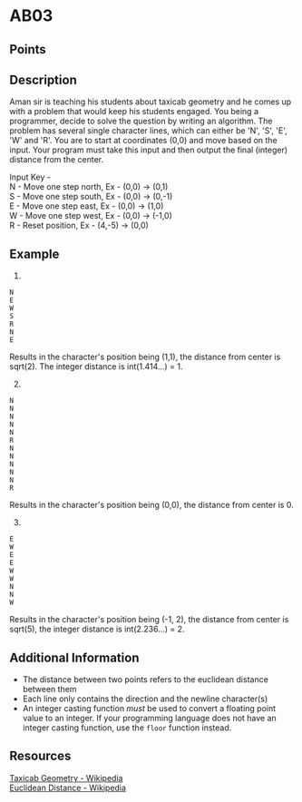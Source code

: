 # AB03

## Points

## Description

Aman sir is teaching his students about taxicab geometry and he comes up with a problem that would keep his students engaged. You being a programmer, decide to solve the question by writing an algorithm. The problem has several single character lines, which can either be 'N', 'S', 'E', 'W' and 'R'. You are to start at coordinates (0,0) and move based on the input. Your program must take this input and then output the final (integer) distance from the center.

Input Key -  
N - Move one step north, Ex - (0,0) -> (0,1)  
S - Move one step south, Ex - (0,0) -> (0,-1)  
E - Move one step east, Ex - (0,0) -> (1,0)  
W - Move one step west, Ex - (0,0) -> (-1,0)  
R - Reset position, Ex - (4,-5) -> (0,0)

## Example

1.

```
N
E
W
S
R
N
E
```

Results in the character's position being (1,1), the distance from center is sqrt(2). The integer distance is int(1.414...) = 1.

2.

```
N
N
N
N
N
R
N
N
N
N
N
R
```

Results in the character's position being (0,0), the distance from center is 0.

3.

```
E
W
E
E
W
W
N
N
W
```

Results in the character's position being (-1, 2), the distance from center is sqrt(5), the integer distance is int(2.236...) = 2.

## Additional Information

-   The distance between two points refers to the euclidean distance between them
-   Each line only contains the direction and the newline character(s)
-   An integer casting function _must_ be used to convert a floating point value to an integer. If your programming language does not have an integer casting function, use the `floor` function instead.

## Resources

[Taxicab Geometry - Wikipedia](https://en.wikipedia.org/wiki/Taxicab_geometry)  
[Euclidean Distance - Wikipedia](https://en.wikipedia.org/wiki/Euclidean_distance)
